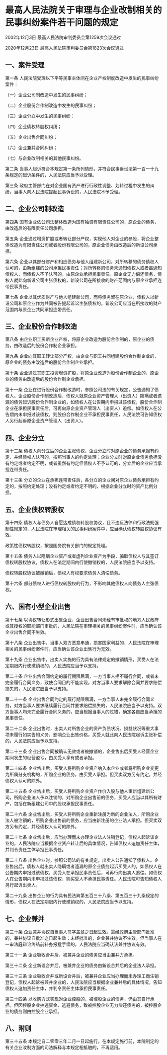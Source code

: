 # 最高人民法院关于审理与企业改制相关的民事纠纷案件若干问题的规定

2002年12月3日 最高人民法院审判委员会第1259次会议通过

2020年12月23日 最高人民法院审判委员会第1823次会议通过

## 一、案件受理

第一条 人民法院受理以下平等民事主体间在企业产权制度改造中发生的民事纠纷案件：

（一）企业公司制改造中发生的民事纠纷；

（二）企业股份合作制改造中发生的民事纠纷；

（三）企业分立中发生的民事纠纷；

（四）企业债权转股权纠纷；

（五）企业出售合同纠纷；

（六）企业兼并合同纠纷；

（七）与企业改制相关的其他民事纠纷。

第二条 当事人起诉符合本规定第一条所列情形，并符合民事诉讼法第一百一十九条规定的起诉条件的，人民法院应当予以受理。

第三条 政府主管部门在对企业国有资产进行行政性调整、划转过程中发生的纠纷，当事人向人民法院提起民事诉讼的，人民法院不予受理。

## 二、企业公司制改造

第四条 国有企业依公司法整体改造为国有独资有限责任公司的，原企业的债务，由改造后的有限责任公司承担。

第五条 企业通过增资扩股或者转让部分产权，实现他人对企业的参股，将企业整体改造为有限责任公司或者股份有限公司的，原企业债务由改造后的新设公司承担。

第六条 企业以其部分财产和相应债务与他人组建新公司，对所转移的债务债权人认可的，由新组建的公司承担民事责任；对所转移的债务未通知债权人或者虽通知债权人，而债权人不予认可的，由原企业承担民事责任。原企业无力偿还债务，债权人就此向新设公司主张债权的，新设公司在所接收的财产范围内与原企业承担连带民事责任。

第七条 企业以其优质财产与他人组建新公司，而将债务留在原企业，债权人以新设公司和原企业作为共同被告提起诉讼主张债权的，新设公司应当在所接收的财产范围内与原企业共同承担连带责任。

## 三、企业股份合作制改造

第八条 由企业职工买断企业产权，将原企业改造为股份合作制的，原企业的债务，由改造后的股份合作制企业承担。

第九条 企业向其职工转让部分产权，由企业与职工共同组建股份合作制企业的，原企业的债务由改造后的股份合作制企业承担。

第十条 企业通过其职工投资增资扩股，将原企业改造为股份合作制企业的，原企业的债务由改造后的股份合作制企业承担。

第十一条 企业在进行股份合作制改造时，参照公司法的有关规定，公告通知了债权人。企业股份合作制改造后，债权人就原企业资产管理人（出资人）隐瞒或者遗漏的债务起诉股份合作制企业的，如债权人在公告期内申报过该债权，股份合作制企业在承担民事责任后，可再向原企业资产管理人（出资人）追偿。如债权人在公告期内未申报过该债权，则股份合作制企业不承担民事责任，人民法院可告知债权人另行起诉原企业资产管理人（出资人）。

## 四、企业分立

第十二条 债权人向分立后的企业主张债权，企业分立时对原企业的债务承担有约定，并经债权人认可的，按照当事人的约定处理；企业分立时对原企业债务承担没有约定或者约定不明，或者虽然有约定但债权人不予认可的，分立后的企业应当承担连带责任。

第十三条 分立的企业在承担连带责任后，各分立的企业间对原企业债务承担有约定的，按照约定处理；没有约定或者约定不明的，根据企业分立时的资产比例分担。

## 五、企业债权转股权

第十四条 债权人与债务人自愿达成债权转股权协议，且不违反法律和行政法规强制性规定的，人民法院在审理相关的民事纠纷案件中，应当确认债权转股权协议有效。

政策性债权转股权，按照国务院有关部门的规定处理。

第十五条 债务人以隐瞒企业资产或者虚列企业资产为手段，骗取债权人与其签订债权转股权协议，债权人在法定期间内行使撤销权的，人民法院应当予以支持。

债权转股权协议被撤销后，债权人有权要求债务人清偿债务。

第十六条 部分债权人进行债权转股权的行为，不影响其他债权人向债务人主张债权。

## 六、国有小型企业出售

第十七条 以协议转让形式出售企业，企业出售合同未经有审批权的地方人民政府或其授权的职能部门审批的，人民法院在审理相关的民事纠纷案件时，应当确认该企业出售合同不生效。

第十八条 企业出售中，当事人双方恶意串通，损害国家利益的，人民法院在审理相关的民事纠纷案件时，应当确认该企业出售行为无效。

第十九条 企业出售中，出卖人实施的行为具有法律规定的撤销情形，买受人在法定期限内行使撤销权的，人民法院应当予以支持。

第二十条 企业出售合同约定的履行期限届满，一方当事人拒不履行合同，或者未完全履行合同义务，致使合同目的不能实现，对方当事人要求解除合同并要求赔偿损失的，人民法院应当予以支持。

第二十一条 企业出售合同约定的履行期限届满，一方当事人未完全履行合同义务，对方当事人要求继续履行合同并要求赔偿损失的，人民法院应当予以支持。双方当事人均未完全履行合同义务的，应当根据当事人的过错，确定各自应当承担的民事责任。

第二十二条 企业出售时，出卖人对所售企业的资产负债状况、损益状况等重大事项未履行如实告知义务，影响企业出售价格，买受人就此向人民法院起诉主张补偿的，人民法院应当予以支持。

第二十三条 企业出售合同被确认无效或者被撤销的，企业售出后买受人经营企业期间发生的经营盈亏，由买受人享有或者承担。

第二十四条 企业售出后，买受人将所购企业资产纳入本企业或者将所购企业变更为所属分支机构的，所购企业的债务，由买受人承担。但买卖双方另有约定，并经债权人认可的除外。

第二十五条 企业售出后，买受人将所购企业资产作价入股与他人重新组建新公司，所购企业法人予以注销的，对所购企业出售前的债务，买受人应当以其所有财产，包括在新组建公司中的股权承担民事责任。

第二十六条 企业售出后，买受人将所购企业重新注册为新的企业法人，所购企业法人被注销的，所购企业出售前的债务，应当由新注册的企业法人承担。但买卖双方另有约定，并经债权人认可的除外。

第二十七条 企业售出后，应当办理而未办理企业法人注销登记，债权人起诉该企业的，人民法院应当根据企业资产转让后的具体情况，告知债权人追加责任主体，并判令责任主体承担民事责任。

第二十八条 出售企业时，参照公司法的有关规定，出卖人公告通知了债权人。企业售出后，债权人就出卖人隐瞒或者遗漏的原企业债务起诉买受人的，如债权人在公告期内申报过该债权，买受人在承担民事责任后，可再行向出卖人追偿。如债权人在公告期内未申报过该债权，则买受人不承担民事责任。人民法院可告知债权人另行起诉出卖人。

第二十九条 出售企业的行为具有民法典第五百三十八条、第五百三十九条规定的情形，债权人在法定期限内行使撤销权的，人民法院应当予以支持。

## 七、企业兼并

第三十条 企业兼并协议自当事人签字盖章之日起生效。需经政府主管部门批准的，兼并协议自批准之日起生效；未经批准的，企业兼并协议不生效。但当事人在一审法庭辩论终结前补办报批手续的，人民法院应当确认该兼并协议有效。

第三十一条 企业吸收合并后，被兼并企业的债务应当由兼并方承担。

第三十二条 企业新设合并后，被兼并企业的债务由新设合并后的企业法人承担。

第三十三条 企业吸收合并或新设合并后，被兼并企业应当办理而未办理工商注销登记，债权人起诉被兼并企业的，人民法院应当根据企业兼并后的具体情况，告知债权人追加责任主体，并判令责任主体承担民事责任。

第三十四条 以收购方式实现对企业控股的，被控股企业的债务，仍由其自行承担。但因控股企业抽逃资金、逃避债务，致被控股企业无力偿还债务的，被控股企业的债务则由控股企业承担。

## 八、附则

第三十五条 本规定自二零零三年二月一日起施行。在本规定施行前，本院制定的有关企业改制方面的司法解释与本规定相抵触的，不再适用。
